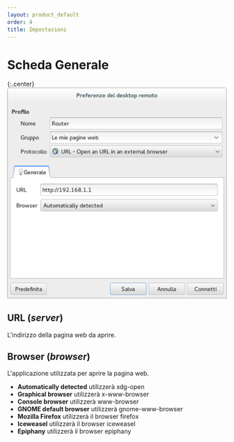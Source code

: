```yaml
---
layout: product_default
order: 4
title: Impostazioni
---
```

# Scheda Generale

{:.center}
![Scheda Generale](/resources/remmina-plugin-url/archive/latest/italian/general.png)

## **URL** (*server*)

L'indirizzo della pagina web da aprire.

## **Browser** (*browser*)

L'applicazione utilizzata per aprire la pagina web.

* **Automatically detected** utilizzerà xdg-open
* **Graphical browser** utilizzerà x-www-browser
* **Console browser** utilizzerà www-browser
* **GNOME default browser** utilizzerà gnome-www-browser
* **Mozilla Firefox** utilizzerà il browser firefox
* **Iceweasel** utilizzerà il browser iceweasel
* **Epiphany** utilizzerà il browser epiphany